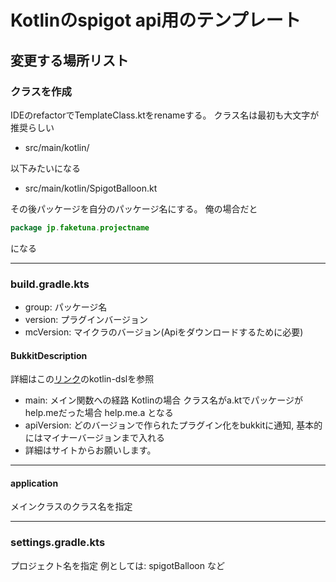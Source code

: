 # Kotlinのspigot api用のテンプレート

## 変更する場所リスト


### クラスを作成

IDEのrefactorでTemplateClass.ktをrenameする。
クラス名は最初も大文字が推奨らしい
* src/main/kotlin/

以下みたいになる

* src/main/kotlin/SpigotBalloon.kt

その後パッケージを自分のパッケージ名にする。 俺の場合だと

```kotlin
package jp.faketuna.projectname
```

になる

---

### build.gradle.kts

* group: パッケージ名
* version: プラグインバージョン
* mcVersion: マイクラのバージョン(Apiをダウンロードするために必要)

#### BukkitDescription

詳細はこの[リンク](https://github.com/Minecrell/plugin-yml)のkotlin-dslを参照

* main: メイン関数への経路 Kotlinの場合 クラス名がa.ktでパッケージがhelp.meだった場合 help.me.a となる
* apiVersion: どのバージョンで作られたプラグイン化をbukkitに通知, 基本的にはマイナーバージョンまで入れる
* 詳細はサイトからお願いします。

---

#### application

メインクラスのクラス名を指定

---

### settings.gradle.kts

プロジェクト名を指定
例としては: spigotBalloon など
